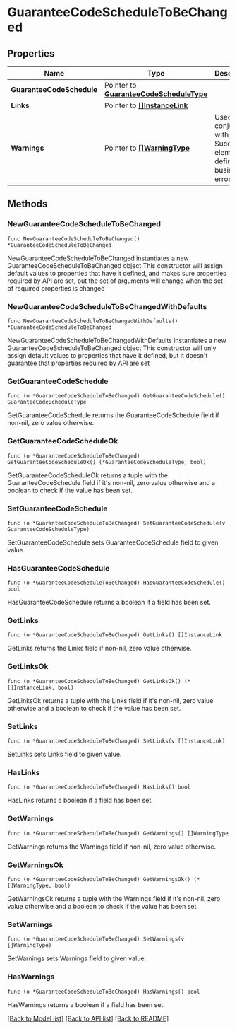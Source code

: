 # GuaranteeCodeScheduleToBeChanged

## Properties

Name | Type | Description | Notes
------------ | ------------- | ------------- | -------------
**GuaranteeCodeSchedule** | Pointer to [**GuaranteeCodeScheduleType**](GuaranteeCodeScheduleType.md) |  | [optional] 
**Links** | Pointer to [**[]InstanceLink**](InstanceLink.md) |  | [optional] 
**Warnings** | Pointer to [**[]WarningType**](WarningType.md) | Used in conjunction with the Success element to define a business error. | [optional] 

## Methods

### NewGuaranteeCodeScheduleToBeChanged

`func NewGuaranteeCodeScheduleToBeChanged() *GuaranteeCodeScheduleToBeChanged`

NewGuaranteeCodeScheduleToBeChanged instantiates a new GuaranteeCodeScheduleToBeChanged object
This constructor will assign default values to properties that have it defined,
and makes sure properties required by API are set, but the set of arguments
will change when the set of required properties is changed

### NewGuaranteeCodeScheduleToBeChangedWithDefaults

`func NewGuaranteeCodeScheduleToBeChangedWithDefaults() *GuaranteeCodeScheduleToBeChanged`

NewGuaranteeCodeScheduleToBeChangedWithDefaults instantiates a new GuaranteeCodeScheduleToBeChanged object
This constructor will only assign default values to properties that have it defined,
but it doesn't guarantee that properties required by API are set

### GetGuaranteeCodeSchedule

`func (o *GuaranteeCodeScheduleToBeChanged) GetGuaranteeCodeSchedule() GuaranteeCodeScheduleType`

GetGuaranteeCodeSchedule returns the GuaranteeCodeSchedule field if non-nil, zero value otherwise.

### GetGuaranteeCodeScheduleOk

`func (o *GuaranteeCodeScheduleToBeChanged) GetGuaranteeCodeScheduleOk() (*GuaranteeCodeScheduleType, bool)`

GetGuaranteeCodeScheduleOk returns a tuple with the GuaranteeCodeSchedule field if it's non-nil, zero value otherwise
and a boolean to check if the value has been set.

### SetGuaranteeCodeSchedule

`func (o *GuaranteeCodeScheduleToBeChanged) SetGuaranteeCodeSchedule(v GuaranteeCodeScheduleType)`

SetGuaranteeCodeSchedule sets GuaranteeCodeSchedule field to given value.

### HasGuaranteeCodeSchedule

`func (o *GuaranteeCodeScheduleToBeChanged) HasGuaranteeCodeSchedule() bool`

HasGuaranteeCodeSchedule returns a boolean if a field has been set.

### GetLinks

`func (o *GuaranteeCodeScheduleToBeChanged) GetLinks() []InstanceLink`

GetLinks returns the Links field if non-nil, zero value otherwise.

### GetLinksOk

`func (o *GuaranteeCodeScheduleToBeChanged) GetLinksOk() (*[]InstanceLink, bool)`

GetLinksOk returns a tuple with the Links field if it's non-nil, zero value otherwise
and a boolean to check if the value has been set.

### SetLinks

`func (o *GuaranteeCodeScheduleToBeChanged) SetLinks(v []InstanceLink)`

SetLinks sets Links field to given value.

### HasLinks

`func (o *GuaranteeCodeScheduleToBeChanged) HasLinks() bool`

HasLinks returns a boolean if a field has been set.

### GetWarnings

`func (o *GuaranteeCodeScheduleToBeChanged) GetWarnings() []WarningType`

GetWarnings returns the Warnings field if non-nil, zero value otherwise.

### GetWarningsOk

`func (o *GuaranteeCodeScheduleToBeChanged) GetWarningsOk() (*[]WarningType, bool)`

GetWarningsOk returns a tuple with the Warnings field if it's non-nil, zero value otherwise
and a boolean to check if the value has been set.

### SetWarnings

`func (o *GuaranteeCodeScheduleToBeChanged) SetWarnings(v []WarningType)`

SetWarnings sets Warnings field to given value.

### HasWarnings

`func (o *GuaranteeCodeScheduleToBeChanged) HasWarnings() bool`

HasWarnings returns a boolean if a field has been set.


[[Back to Model list]](../README.md#documentation-for-models) [[Back to API list]](../README.md#documentation-for-api-endpoints) [[Back to README]](../README.md)


